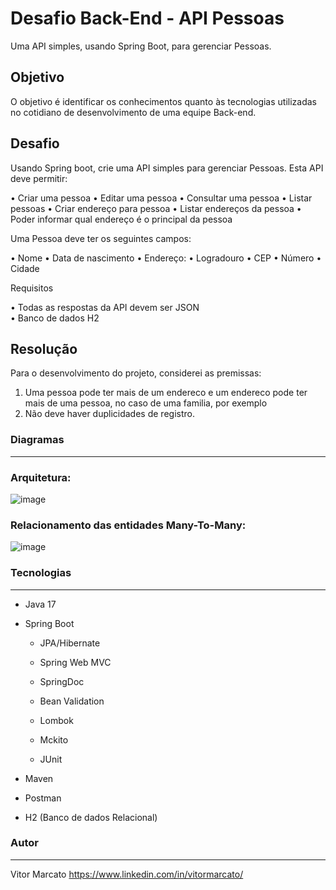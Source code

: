# Desafio Back-End - API Pessoas

Uma API simples, usando Spring Boot, para gerenciar Pessoas.

## Objetivo
O objetivo é identificar os conhecimentos quanto às tecnologias utilizadas no cotidiano de desenvolvimento de uma equipe Back-end.

## Desafio

Usando Spring boot, crie uma API simples para gerenciar Pessoas. Esta API deve permitir:  
  
  •	Criar uma pessoa
  •	Editar uma pessoa
  •	Consultar uma pessoa
  •	Listar pessoas
  •	Criar endereço para pessoa
  •	Listar endereços da pessoa
  •	Poder informar qual endereço é o principal da pessoa  

Uma Pessoa deve ter os seguintes campos:  
  
  •	Nome
  •	Data de nascimento
  •	Endereço:
    •	Logradouro
    •	CEP
    •	Número
    •	Cidade

Requisitos  
 
  •	Todas as respostas da API devem ser JSON  
  •	Banco de dados H2
  
## Resolução
  
  Para o desenvolvimento do projeto, considerei as premissas:

  1.	Uma pessoa pode ter mais de um endereco e um endereco pode ter mais de uma pessoa, no caso de uma familia, por exemplo
  2.	Não deve haver duplicidades de registro.

### Diagramas
---

### Arquitetura:
![image](https://user-images.githubusercontent.com/60930603/220408353-20cabed0-3d22-4262-a5e8-335d67cd9466.png)


### Relacionamento das entidades Many-To-Many:
![image](https://user-images.githubusercontent.com/60930603/220412598-2a4a8242-206b-4f40-8ffb-7fda07f1e869.png)

### Tecnologias
---

  - Java 17
  
  - Spring Boot   
  
    - JPA/Hibernate

    - Spring Web MVC

    - SpringDoc

    - Bean Validation

    - Lombok

    - Mckito

    - JUnit
  
  - Maven
  
  - Postman
  
  - H2 (Banco de dados Relacional)  



### Autor
---

Vitor Marcato https://www.linkedin.com/in/vitormarcato/
